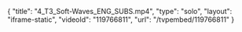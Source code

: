 {
    "title": "4_T3_Soft-Waves_ENG_SUBS.mp4",
    "type": "solo",
    "layout": "iframe-static",
    "videoId": "119766811",
    "url": "\/tvpembed\/119766811"
}